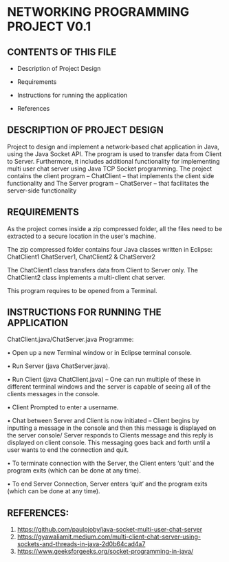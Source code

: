 # NETWORKING  PROGRAMMING PROJECT V0.1

## CONTENTS OF THIS FILE

* Description of Project Design

* Requirements

* Instructions for running the application

* References

## DESCRIPTION OF PROJECT DESIGN
Project to design and implement a network-based chat application in Java, using the Java Socket API. The program is used to transfer data from Client to Server. Furthermore, it includes additional functionality for implementing multi user chat server using Java TCP Socket programming. 
The project contains the client program – ChatClient – that implements the client side functionality and The Server program – ChatServer – that facilitates the server-side functionality

## REQUIREMENTS

As the project comes inside a zip compressed folder, all the files need to be extracted to a secure location in the user's machine.

The zip compressed folder contains four Java classes written in Eclipse: ChatClient1 ChatServer1, ChatClient2 & ChatServer2

The ChatClient1 class transfers data from Client to Server only. The ChatClient2 class implements a multi-client chat server. 

This program requires to be opened from a Terminal.

## INSTRUCTIONS FOR RUNNING THE APPLICATION

ChatClient.java/ChatServer.java Programme:

•	Open up a new Terminal window or in Eclipse terminal console.

•	Run Server (java ChatServer.java).

•	Run Client (java ChatClient.java) – One can run multiple of these in different terminal windows and the server is capable of seeing all of the clients messages in the console.

•	Client Prompted to enter a username.

•	Chat between Server and Client is now initiated – Client begins by inputting a message in the console and then this message is displayed on the server console/ Server responds to Clients message and this reply is displayed on client console. This messaging goes back and forth until a user wants to end the connection and quit.

•	To terminate connection with the Server, the Client enters ‘quit’ and the program exits (which can be done at any time).

•	To end Server Connection, Server enters ‘quit’ and the program exits (which can be done at any time).

## REFERENCES:
1)	https://github.com/paulpjoby/java-socket-multi-user-chat-server
2)	https://gyawaliamit.medium.com/multi-client-chat-server-using-sockets-and-threads-in-java-2d0b64cad4a7
3)	https://www.geeksforgeeks.org/socket-programming-in-java/



